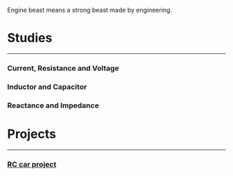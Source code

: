 Engine beast means a strong beast made by engineering.

# Studies
---

### Current, Resistance and Voltage

### Inductor and Capacitor

### Reactance and Impedance

# Projects
---

### [RC car project](https://enginebeast.github.io/RCcar/)
